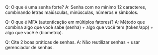 Q: O que é uma senha forte?
A: Senha com no mínimo 12 caracteres, combinando letras maiúsculas, minúsculas, números e símbolos.

Q: O que é MFA (autenticação em múltiplos fatores)?
A: Método que combina algo que você sabe (senha) + algo que você tem (token/app) + algo que você é (biometria).

Q: Cite 2 boas práticas de senhas.
A: Não reutilizar senhas + usar gerenciador de senhas.

